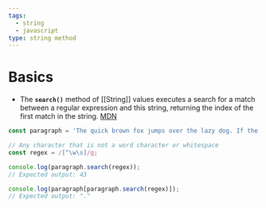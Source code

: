 ```yaml
---
tags:
  - string
  - javascript
type: string method
---
```

# Basics
- The **`search()`** method of [[String]] values executes a search for a match between a regular expression and this string, returning the index of the first match in the string. [MDN](https://developer.mozilla.org/en-US/docs/Web/JavaScript/Reference/Global_Objects/String/search)
```javascript
const paragraph = 'The quick brown fox jumps over the lazy dog. If the dog barked, was it really lazy?';

// Any character that is not a word character or whitespace
const regex = /[^\w\s]/g;

console.log(paragraph.search(regex));
// Expected output: 43

console.log(paragraph[paragraph.search(regex)]);
// Expected output: "."

```
